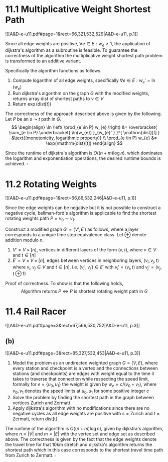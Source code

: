 
# 11.1		Multiplicative Weight Shortest Path
![[A&D-e-u11.pdf#page=1&rect=66,321,532,529|A&D-e-u11, p.1]]


Since all edge weights are positive, $\forall e \in E :w_{e} \geq 1$, the application of dijkstra's algorithm as a subroutine is feasible. To guarantee the correctness of the algorithm the multiplicative weight shortest path problem is transformed to an additive variant.

Specifically the algorithm functions as follows.
1. Compute logarithm of all edge weights, specifically $\forall e \in E : w_{e}' = \ln(w_{e})$
2. Run dijkstra's algorithm on the graph $G$ with the modified weights, returns array $\mathrm{dist}$ of shortest paths to $v \in V$
3. Return $\exp(\mathrm{dist}[t])$

The correctness of the approach described above is given by the following. Let $P$ be an $s \leadsto t$ path in $G$.
$$
\begin{align}
\ln \left( \prod_{e \in P} w_{e} \right) &= \overbracket{ \sum_{e \in P} \underbracket{ \ln(w_{e}) }_{w_{e}' } }^{ \mathrm{dist}[t] } &\text{(monotonicity, logarithmic property)} \\
\prod_{e \in P} w_{e} &= \exp(\mathrm{dist}[t]) 
\end{align}
$$

Since the runtime of dijkstra's algorithm is $O((n + m) \log n)$, which dominates the logarithm and exponentiation operations, the desired runtime bounds is achieved.
$\square$

<div class="page-break" style="page-break-before: always;"></div>

# 11.2		Rotating Weights
![[A&D-e-u11.pdf#page=1&rect=66,86,532,246|A&D-e-u11, p.1]]

Since the edge weights can be negative but it is not possible to construct a negative cycle, bellman-ford's algorithm is applicable to find the shortest rotating weights path $P = v_{0} \leadsto v_{1}$.

Construct a modified graph $G' = (V', E')$ as follows, where a layer corresponds to a unique time step equivalence class. Let $\oplus$ denote addition modulo $n$.
1. $V' = V \times [n]$, vertices in different layers of the form $(v, t)$, where $v \in V$ and $t \in [n]$
2. $E' = V \times V \times [n]$, edges between vertices in neighboring layers, $(v_{i}, v_{j}, t)$ where $v_{i}, v_{j} \in V$ and $t \in [n]$, i.e. $(v_{i}', v_{j}') \in E'$ with $v_{i}' = (v_{i}, t)$ and $v_{j}' = (v_{j}, t \oplus 1)$

Proof of correctness. To show is that the following holds,
$$
\text{Algorithm returns $P$} \iff \text{$P$ is shortest rotating weight path in $G$}
$$




<div class="page-break" style="page-break-before: always;"></div>

# 11.4		Rail Racer
![[A&D-e-u11.pdf#page=3&rect=67,566,530,752|A&D-e-u11, p.3]]

## (b)
![[A&D-e-u11.pdf#page=3&rect=85,327,532,453|A&D-e-u11, p.3]]

1. Model the problem as an undirected weighted graph $G = (V, E)$, where every station and checkpoint is a vertex and the connections between stations (and checkpoints) are edges with weight equal to the time it takes to traverse that connection while respecting the speed limit, formally for $e = \{ u_{0}, u_{1} \}$ the weight is given by $w_{e} = c/(v_{0} + v_{1})$, where $v_{0}, v_{1}$ denotes the speed limits at $u_{0}, u_{1}$ for some positive integer $c$
2. Solve the problem by finding the shortest path in the graph between vertices Zurich and Zermatt
3. Apply dijkstra's algorithm with no modifications since there are no negative cycles as all edge weights are positive with $s = \mathrm{Zurich}$ and $t = \mathrm{Zermatt}$, return $\mathrm{dist[t]}$

The runtime of the algorithm is $O((n + m) \log n)$, given by dijkstra's algorithm, where $n = |V|$ and $m = |E|$ with the vertex set and edge set as described above. The correctness is given by the fact that the edge weights denote the travel time for that 10km stretch and dijkstra's algorithm returns the shortest path which in this case corresponds to the shortest travel time path from Zurich to Zermatt.
$\square$
